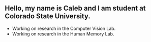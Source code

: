 ## Hello, my name is Caleb and I am student at Colorado State University.
- Working on research in the Computer Vision Lab. 
- Working on research in the Human Memory Lab.
